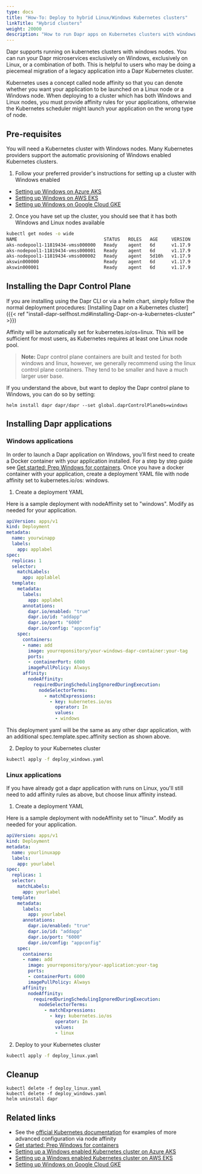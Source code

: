 ```yaml
---
type: docs
title: "How-To: Deploy to hybrid Linux/Windows Kubernetes clusters"
linkTitle: "Hybrid clusters"
weight: 20000
description: "How to run Dapr apps on Kubernetes clusters with windows nodes"
---
```


Dapr supports running on kubernetes clusters with windows nodes. You can run your Dapr microservices exclusively on Windows, exclusively on Linux, or a combination of both. This is helpful to users who may be doing a piecemeal migration of a legacy application into a Dapr Kubernetes cluster.

Kubernetes uses a concept called node affinity so that you can denote whether you want your application to be launched on a Linux node or a Windows node. When deploying to a cluster which has both Windows and Linux nodes, you must provide affinity rules for your applications, otherwise the Kubernetes scheduler might launch your application on the wrong type of node.

## Pre-requisites

You will need a Kubernetes cluster with Windows nodes. Many Kubernetes providers support the automatic provisioning of Windows enabled Kubernetes clusters.

1. Follow your preferred provider's instructions for setting up a cluster with Windows enabled

- [Setting up Windows on Azure AKS](https://docs.microsoft.com/en-us/azure/aks/windows-container-cli)
- [Setting up Windows on AWS EKS](https://docs.aws.amazon.com/eks/latest/userguide/windows-support.html)
- [Setting up Windows on Google Cloud GKE](https://cloud.google.com/kubernetes-engine/docs/how-to/creating-a-cluster-windows)

2. Once you have set up the cluster, you should see that it has both Windows and Linux nodes available

```bash
kubectl get nodes -o wide
NAME                                STATUS   ROLES   AGE     VERSION   INTERNAL-IP    EXTERNAL-IP   OS-IMAGE                         KERNEL-VERSION      CONTAINER-RUNTIME
aks-nodepool1-11819434-vmss000000   Ready    agent   6d      v1.17.9   10.240.0.4     <none>        Ubuntu 16.04.6 LTS               4.15.0-1092-azure   docker://3.0.10+azure
aks-nodepool1-11819434-vmss000001   Ready    agent   6d      v1.17.9   10.240.0.35    <none>        Ubuntu 16.04.6 LTS               4.15.0-1092-azure   docker://3.0.10+azure
aks-nodepool1-11819434-vmss000002   Ready    agent   5d10h   v1.17.9   10.240.0.129   <none>        Ubuntu 16.04.6 LTS               4.15.0-1092-azure   docker://3.0.10+azure
akswin000000                        Ready    agent   6d      v1.17.9   10.240.0.66    <none>        Windows Server 2019 Datacenter   10.0.17763.1339     docker://19.3.5
akswin000001                        Ready    agent   6d      v1.17.9   10.240.0.97    <none>        Windows Server 2019 Datacenter   10.0.17763.1339     docker://19.3.5
```
## Installing the Dapr Control Plane

If you are installing using the Dapr CLI or via a helm chart, simply follow the normal deployment procedures: [Installing Dapr on a Kubernetes cluster]({{< ref "install-dapr-selfhost.md#installing-Dapr-on-a-kubernetes-cluster" >}})

Affinity will be automatically set for kubernetes.io/os=linux. This will be sufficient for most users, as Kubernetes requires at least one Linux node pool.

> **Note:** Dapr control plane containers are built and tested for both windows and linux, however, we generally recommend using the linux control plane containers. They tend to be smaller and have a much larger user base.

If you understand the above, but want to deploy the Dapr control plane to Windows, you can do so by setting:

```
helm install dapr dapr/dapr --set global.daprControlPlaneOs=windows
```

## Installing Dapr applications

### Windows applications
In order to launch a Dapr application on Windows, you'll first need to create a Docker container with your application installed. For a step by step guide see [Get started: Prep Windows for containers](https://docs.microsoft.com/en-us/virtualization/windowscontainers/quick-start/set-up-environment). Once you have a docker container with your application, create a deployment YAML file with node affinity set to kubernetes.io/os: windows.

1. Create a deployment YAML

Here is a sample deployment with nodeAffinity set to "windows". Modify as needed for your application.
```yaml
apiVersion: apps/v1
kind: Deployment
metadata:
  name: yourwinapp
  labels:
    app: applabel
spec:
  replicas: 1
  selector:
    matchLabels:
      app: applablel
  template:
    metadata:
      labels:
        app: applabel
      annotations:
        dapr.io/enabled: "true"
        dapr.io/id: "addapp"
        dapr.io/port: "6000"
        dapr.io/config: "appconfig"
    spec:
      containers:
      - name: add
        image: yourreponsitory/your-windows-dapr-container:your-tag
        ports:
        - containerPort: 6000
        imagePullPolicy: Always
      affinity:
        nodeAffinity:
          requiredDuringSchedulingIgnoredDuringExecution:
            nodeSelectorTerms:
              - matchExpressions:
                - key: kubernetes.io/os
                  operator: In
                  values:
                  - windows
```
This deployment yaml will be the same as any other dapr application, with an additional spec.template.spec.affinity section as shown above.

2. Deploy to your Kubernetes cluster

```bash
kubectl apply -f deploy_windows.yaml
```

### Linux applications
If you have already got a dapr application with runs on Linux, you'll still need to add affinity rules as above, but choose linux affinity instead.

1. Create a deployment YAML

Here is a sample deployment with nodeAffinity set to "linux". Modify as needed for your application.
```yaml
apiVersion: apps/v1
kind: Deployment
metadata:
  name: yourlinuxapp
  labels:
    app: yourlabel
spec:
  replicas: 1
  selector:
    matchLabels:
      app: yourlabel
  template:
    metadata:
      labels:
        app: yourlabel
      annotations:
        dapr.io/enabled: "true"
        dapr.io/id: "addapp"
        dapr.io/port: "6000"
        dapr.io/config: "appconfig"
    spec:
      containers:
      - name: add
        image: yourreponsitory/your-application:your-tag
        ports:
        - containerPort: 6000
        imagePullPolicy: Always
      affinity:
        nodeAffinity:
          requiredDuringSchedulingIgnoredDuringExecution:
            nodeSelectorTerms:
              - matchExpressions:
                - key: kubernetes.io/os
                  operator: In
                  values:
                  - linux
```
2. Deploy to your Kubernetes cluster
```bash
kubectl apply -f deploy_linux.yaml
```

## Cleanup

```
kubectl delete -f deploy_linux.yaml
kubectl delete -f deploy_windows.yaml
helm uninstall dapr
```
## Related links

- See the [official Kubernetes documentation](https://kubernetes.io/docs/concepts/scheduling-eviction/assign-pod-node/) for examples of more advanced configuration via node affinity
- [Get started: Prep Windows for containers](https://docs.microsoft.com/en-us/virtualization/windowscontainers/quick-start/set-up-environment)
- [Setting up a Windows enabled Kubernetes cluster on Azure AKS](https://docs.microsoft.com/en-us/azure/aks/windows-container-cli)
- [Setting up a Windows enabled Kubernetes cluster on AWS EKS](https://docs.aws.amazon.com/eks/latest/userguide/windows-support.html)
- [Setting up Windows on Google Cloud GKE](https://cloud.google.com/kubernetes-engine/docs/how-to/creating-a-cluster-windows)

